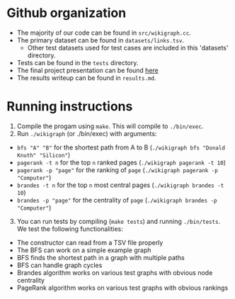 # Github organization
- The majority of our code can be found in `src/wikigraph.cc`.
- The primary dataset can be found in `datasets/links.tsv`.
  - Other test datasets used for test cases are included in this 'datasets' directory.
- Tests can be found in the `tests` directory.
- The final project presentation can be found [here](https://example.com)
- The results writeup can be found in `results.md`.

# Running instructions
1. Compile the progam using `make`. This will compile to `./bin/exec`.
2. Run `./wikigraph` (or ./bin/exec) with arguments:
  - `bfs "A" "B"` for the shortest path from A to B (`./wikigraph bfs "Donald Knuth" "Silicon"`)
  - `pagerank -t n` for the top `n` ranked pages (`./wikigraph pagerank -t 10`)
  - `pagerank -p "page"` for the ranking of `page` (`./wikigraph pagerank -p "Computer"`)
  - `brandes -t n` for the top `n` most central pages (`./wikigraph brandes -t 10`)
  - `brandes -p "page"` for the centrality of `page` (`./wikigraph brandes -p "Computer"`)
3. You can run tests by compiling (`make tests`) and running `./bin/tests`. We test the following functionalities:
  - The constructor can read from a TSV file properly
  - The BFS can work on a simple example graph
  - BFS finds the shortest path in a graph with multiple paths
  - BFS can handle graph cycles
  - Brandes algorithm works on various test graphs with obvious node centrality
  - PageRank algorithm works on various test graphs with obvious rankings

